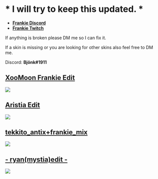 # * I will try to keep this updated. *
* [**Frankie Discord**](https://discord.com/invite/5X2ukhm)
* [**Frankie Twitch**](https://www.twitch.tv/ruperti0n)

If anything is broken please DM me so I can fix it. 

If a skin is missing or you are looking for other skins also feel free to DM me.

Discord: **Bjönk#1911**




## [XooMoon Frankie Edit ](https://drive.google.com/file/d/15WJ38fU9hF6tPSolIBOiQ1aoSGr69LbC/view?usp=sharing)
![](https://i.imgur.com/pb83iCB.jpg)

## [Aristia Edit](https://www.dropbox.com/s/48dcytp0ed32tyu/Varv.osk?dl=0)
![](https://camo.githubusercontent.com/71077b8d470d1573061276aa3f1a150cf0685600006e14ca96d5ba9d5a518cdf/68747470733a2f2f6f73752e7070792e73682f73732f31373539393732312f34353236)

## [tekkito_antix+frankie_mix](https://drive.google.com/file/d/1WJuV07LR-RSrq0wMVWuJHOUKaCl8vUrE/view?usp=sharing)
![](https://i.imgur.com/eoHPCR5.jpg)

## [- ryan(mystia)edit -](https://drive.google.com/file/d/1-haywGi8W_OloMQtMK5binTZfkcEawZH/view?usp=sharing)
![](https://osu.ppy.sh/ss/15871534/3bf7)

